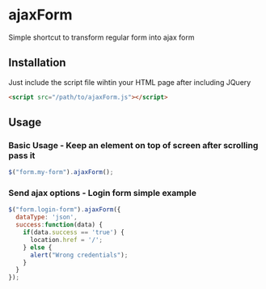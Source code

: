 # ajaxForm
Simple shortcut to transform regular form into ajax form
## Installation
Just include the script file wihtin your HTML page after including JQuery
```html
<script src="/path/to/ajaxForm.js"></script>
```


## Usage
### Basic Usage - Keep an element on top of screen after scrolling pass it
```javascript
$("form.my-form").ajaxForm();
```

### Send ajax options - Login form simple example
```javascript
$("form.login-form").ajaxForm({
  dataType: 'json',
  success:function(data) {
    if(data.success == 'true') {
      location.href = '/';
    } else {
      alert("Wrong credentials");
    }
  }
});
```
